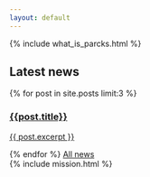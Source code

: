 ```yaml
---
layout: default
---
```


<div class="container">
	{% include what_is_parcks.html %}
</div>

<section class="full-width-purple-background" >
	<div class="container">
		<div class="latest-news">
			<h2>Latest news</h2>
			{% for post in site.posts limit:3 %}
			<a href="{{ post.url }}">
				<div class="news">
					<h3>{{post.title}}</h3>
					<p>{{ post.excerpt }}</p>
				</div>
			</a>
			{% endfor %}
			<a id="all-news" href="{{ 'news_overview.html' | relative_url }}" >All news</a>
		</div>
	</div>
</section>

<div class="container">
	{% include mission.html %}	
</div>

